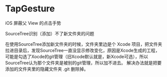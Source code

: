 # TapGesture
iOS 屏蔽父 View 的点击手势




SourceTree识别（添加）不了新文件夹的问题

在使用SourceTree添加新文件夹的时候，文件夹里边是个 Xcode 项目，把文件夹拉进目录后，发现SourceTree一直没显示修改变化，原因是Xcode生成的工程，可能是勾选了Xocde的git管理（旧Xcode默认就是，新Xcode可选），所以SourceTree认为那个文件夹是被别的git管理，所以加不进去。
解决办法就是把要添加的文件夹里的隐藏文件夹 .git 删除掉。
